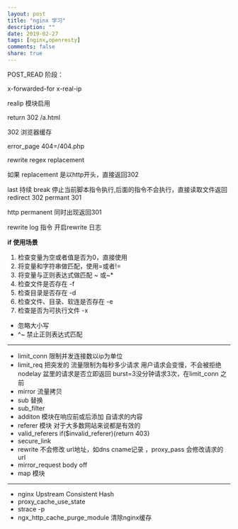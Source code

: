 ```yaml
---
layout: post
title: "nginx 学习"
description: ""
date: 2019-02-27
tags: [nginx,openresty]
comments: false
share: true
---
```


POST_READ 阶段：

x-forwarded-for x-real-ip 

realip 模块启用 

return 302 /a.html

302 浏览器缓存

error_page 404=/404.php

rewrite regex replacement

如果 replacement 是以http开头，直接返回302

last 持续 break 停止当前脚本指令执行,后面的指令不会执行，直接读取文件返回  redirect 302 permant 301

http permanent 同时出现返回301

rewrite log 指令 开启rewrite 日志


**if 使用场景**

1. 检查变量为空或者值是否为0，直接使用
2. 将变量和字符串做匹配，使用=或者!=
3. 将变量与正则表达式做匹配 ~ 或~*
4. 检查文件是否存在 -f
5. 检查目录是否存在 -d
6. 检查文件、目录、软连是否存在 -e 
7. 检查是否为可执行文件 -x

- 忽略大小写
- ^~ 禁止正则表达式匹配
---
- limit_conn 限制并发连接数以ip为单位
- limit_req 把突发的 流量限制为每秒多少请求 用户请求会变慢，不会被拒绝 nodelay 盆里的请求是否立即返回 burst=3没分钟请求3次，在limit_conn 之前
- mirror 流量拷贝
- sub 替换
- sub_filter 
- additon 模块在响应前或后添加 自请求的内容
- referer 模块 对于大多数网站来说都是有效的
- valid_referers  if($invalid_referer){return 403}
- secure_link
- rewrite 不会修改 url地址，如dns cname记录 ，proxy_pass 会修改请求的url
- mirror_request body off
- map 模块
---

- nginx  Upstream Consistent Hash
- proxy_cache_use_state
- strace -p
- ngx_http_cache_purge_module 清除nginx缓存


